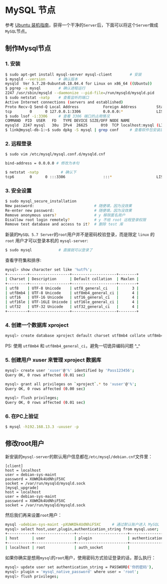 # MySQL 节点

参考 [Ubuntu 装机指南](https://blog.codekissyoung.com/Linux%E6%93%8D%E4%BD%9C%E7%B3%BB%E7%BB%9F/Ubuntu)，获得一个干净的`Server`后，下面可以将这个`Server`做成`MySQL`节点。

## 制作Mysql节点

### 1. 安装

```bash
$ sudo apt-get install mysql-server mysql-client        # 安装
$ mysqld --version      # 确认版本
mysqld  Ver 5.7.28-0ubuntu0.18.04.4 for Linux on x86_64 ((Ubuntu))
$ pgrep -a mysql        # 确认进程运行
2247 /usr/sbin/mysqld --daemonize --pid-file=/run/mysqld/mysqld.pid
$ sudo netstat -natp    # 查看监听的端口
Active Internet connections (servers and established)
Proto Recv-Q Send-Q Local Address           Foreign Address         State       PID/Program name    
tcp        0      0 127.0.0.1:3306          0.0.0.0:*               LISTEN      2247/mysqld     
$ sudo lsof -i:3306     # 查看 3306 端口的占用情况
COMMAND  PID  USER   FD   TYPE DEVICE SIZE/OFF NODE NAME
mysqld  2247 mysql   30u  IPv4  26625      0t0  TCP localhost:mysql (LISTEN)
$ link@mysql-db-1:~$ sudo dpkg -S mysql | grep conf     # 查看软件包安装后的所有文件清单
```

### 2. 远程登录

```bash
$ sudo vim /etc/mysql/mysql.conf.d/mysqld.cnf

bind-address = 0.0.0.0 # 修改为本句

$ netstat -natp          # 确认下
tcp6       0      0 :::3306                 :::*                    LISTEN      -     
```

### 3. 安全设置

```bash
$ sudo mysql_secure_installation
New password:                           # 随便填，因为没效果 
Re-enter new password:                  # 随便填，因为没效果
Remove anonymous users?                 # y 移除匿名用户
Disallow root login remotely?           # y 不给 root 远程登录权限
Remove test database and access to it?  # 删除 test 库
```

新装的`MySQL 5.7 Server`的`root`用户并不是密码校验登录，而是限定 `linux` 的 `root` 用户才可以登录本机的 `mysql-server`:

```bash
$ sudo mysql            # 直接就可以登录了
```

查看字符集和排序:

```bash
mysql> show character set like '%utf%';
+---------+------------------+--------------------+--------+
| Charset | Description      | Default collation  | Maxlen |
+---------+------------------+--------------------+--------+
| utf8    | UTF-8 Unicode    | utf8_general_ci    |      3 |
| utf8mb4 | UTF-8 Unicode    | utf8mb4_general_ci |      4 |
| utf16   | UTF-16 Unicode   | utf16_general_ci   |      4 |
| utf16le | UTF-16LE Unicode | utf16le_general_ci |      4 |
| utf32   | UTF-32 Unicode   | utf32_general_ci   |      4 |
+---------+------------------+--------------------+--------+
```

### 4. 创建一个数据库 xproject 

```bash
mysql> create database xproject default charset utf8mb4 collate utf8mb4_general_ci;
```
PS: 使用 `utf8mb4` 和 `utf8mb4_general_ci`，避免一切诡异编码问题 ^_^

### 5. 创建用户 xuser 来管理 xproject 数据库

```bash
mysql> create user 'xuser'@'%' identified by 'Pass123456';
Query OK, 0 rows affected (0.01 sec)

mysql> grant all privileges on `xproject`.* to 'xuser'@'%';
Query OK, 0 rows affected (0.00 sec)

mysql> flush privileges;
Query OK, 0 rows affected (0.01 sec)
```

### 6. 在PC上验证

```bash
$ mysql -h192.168.13.3 -uxuser -p
```

## 修改root用户

新安装的`mysql-server`的默认用户信息都在`/etc/mysql/debian.cnf`文件里：

```mysql
[client]
host = localhost
user = debian-sys-maint
password = XUWKDk4UdNhiF5XC
socket = /var/run/mysqld/mysqld.sock
[mysql_upgrade]
host = localhost
user = debian-sys-maint
password = XUWKDk4UdNhiF5XC
socket = /var/run/mysqld/mysqld.sock
```

然后我们再来设置`root`用户：

```bash
mysql -udebian-sys-maint -pXUWKDk4UdNhiF5XC     # 通过默认账户进入 MySQL
mysql> select host,user,plugin,authentication_string from mysql.user;
+-----------+------------------+-----------------------+------------------------+
| host      | user             | plugin                | authentication_string  |
+-----------+------------------+-----------------------+------------------------+
| localhost | root             | auth_socket           |                        |
```

如果你确实是想用`mysql`的`root`用户，使用密码方式验证登录的话，那么执行：

```bash
mysql> update user set authentication_string = PASSWORD('你的密码'),
mysql> plugin = 'mysql_native_password' where user = 'root';
mysql> flush privileges;
```
